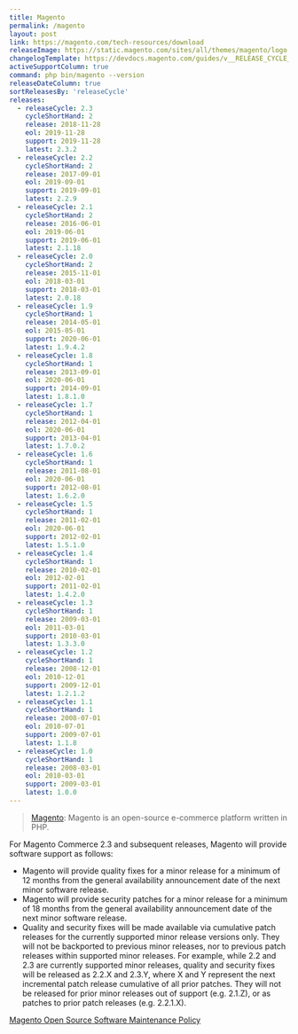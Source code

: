 ```yaml
---
title: Magento
permalink: /magento
layout: post
link: https://magento.com/tech-resources/download
releaseImage: https://static.magento.com/sites/all/themes/magento/logo.svg
changelogTemplate: https://devdocs.magento.com/guides/v__RELEASE_CYCLE__/release-notes/ReleaseNotes__LATEST__OpenSource.html
activeSupportColumn: true
command: php bin/magento --version
releaseDateColumn: true
sortReleasesBy: 'releaseCycle'
releases:
  - releaseCycle: 2.3
    cycleShortHand: 2
    release: 2018-11-28
    eol: 2019-11-28
    support: 2019-11-28
    latest: 2.3.2
  - releaseCycle: 2.2
    cycleShortHand: 2
    release: 2017-09-01
    eol: 2019-09-01
    support: 2019-09-01
    latest: 2.2.9
  - releaseCycle: 2.1
    cycleShortHand: 2
    release: 2016-06-01
    eol: 2019-06-01
    support: 2019-06-01
    latest: 2.1.18
  - releaseCycle: 2.0
    cycleShortHand: 2
    release: 2015-11-01
    eol: 2018-03-01
    support: 2018-03-01
    latest: 2.0.18
  - releaseCycle: 1.9
    cycleShortHand: 1
    release: 2014-05-01
    eol: 2015-05-01
    support: 2020-06-01
    latest: 1.9.4.2
  - releaseCycle: 1.8
    cycleShortHand: 1
    release: 2013-09-01
    eol: 2020-06-01
    support: 2014-09-01
    latest: 1.8.1.0
  - releaseCycle: 1.7
    cycleShortHand: 1
    release: 2012-04-01
    eol: 2020-06-01
    support: 2013-04-01
    latest: 1.7.0.2
  - releaseCycle: 1.6
    cycleShortHand: 1
    release: 2011-08-01
    eol: 2020-06-01
    support: 2012-08-01
    latest: 1.6.2.0
  - releaseCycle: 1.5
    cycleShortHand: 1
    release: 2011-02-01
    eol: 2020-06-01
    support: 2012-02-01
    latest: 1.5.1.0
  - releaseCycle: 1.4
    cycleShortHand: 1
    release: 2010-02-01
    eol: 2012-02-01
    support: 2011-02-01
    latest: 1.4.2.0
  - releaseCycle: 1.3
    cycleShortHand: 1
    release: 2009-03-01
    eol: 2011-03-01
    support: 2010-03-01
    latest: 1.3.3.0
  - releaseCycle: 1.2
    cycleShortHand: 1
    release: 2008-12-01
    eol: 2010-12-01
    support: 2009-12-01
    latest: 1.2.1.2
  - releaseCycle: 1.1
    cycleShortHand: 1
    release: 2008-07-01
    eol: 2010-07-01
    support: 2009-07-01
    latest: 1.1.8
  - releaseCycle: 1.0
    cycleShortHand: 1
    release: 2008-03-01
    eol: 2010-03-01
    support: 2009-03-01
    latest: 1.0.0
---
```


> [Magento](https://magento.com/): Magento is an open-source e-commerce platform written in PHP.

For Magento Commerce 2.3 and subsequent releases, Magento will provide software support as follows:
* Magento will provide quality fixes for a minor release for a minimum of 12 months from the general availability announcement date of the next minor software release.
* Magento will provide security patches for a minor release for a minimum of 18 months from the general availability announcement date of the next minor software release.
* Quality and security fixes will be made available via cumulative patch releases for the currently supported minor release versions only. They will not be backported to previous minor releases, nor to previous patch releases within supported minor releases. For example, while 2.2 and 2.3 are currently supported minor releases, quality and security fixes will be released as 2.2.X and 2.3.Y, where X and Y represent the next incremental patch release cumulative of all prior patches. They will not be released for prior minor releases out of support (e.g. 2.1.Z), or as patches to prior patch releases (e.g. 2.2.1.X).

[Magento Open Source Software Maintenance Policy](https://magento.com/sites/default/files/magento-open-source-software-maintenance-policy.pdf)